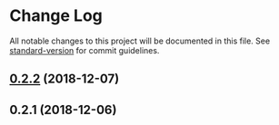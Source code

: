 # Change Log

All notable changes to this project will be documented in this file. See [standard-version](https://github.com/conventional-changelog/standard-version) for commit guidelines.

<a name="0.2.2"></a>
## [0.2.2](https://github.com/Hokkaidosunny/indexdb_api/compare/v0.2.1...v0.2.2) (2018-12-07)



<a name="0.2.1"></a>
## 0.2.1 (2018-12-06)
